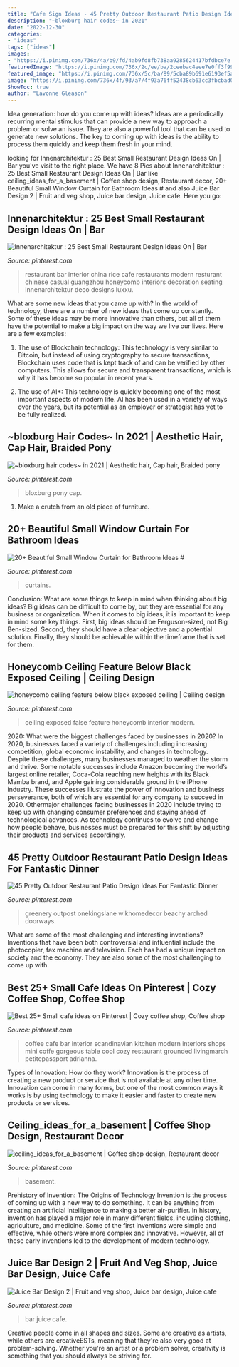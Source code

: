 ```yaml
---
title: "Cafe Sign Ideas - 45 Pretty Outdoor Restaurant Patio Design Ideas For Fantastic Dinner"
description: "~bloxburg hair codes~ in 2021"
date: "2022-12-30"
categories:
- "ideas"
tags: ["ideas"]
images:
- "https://i.pinimg.com/736x/4a/b9/fd/4ab9fd8fb738aa9285624417bfdbce7e.jpg"
featuredImage: "https://i.pinimg.com/736x/2c/ee/ba/2ceebac4eee7e0ff3f998a62809dac0d.jpg"
featured_image: "https://i.pinimg.com/736x/5c/ba/89/5cba89b691e6193ef5a8efbf065fcfbb.jpg"
image: "https://i.pinimg.com/736x/4f/93/a7/4f93a76ff52438cb63cc3fbcbad02f4a.jpg"
ShowToc: true
author: "Lavonne Gleason"
---
```



Idea generation: how do you come up with ideas?
Ideas are a periodically recurring mental stimulus that can provide a new way to approach a problem or solve an issue. They are also a powerful tool that can be used to generate new solutions. The key to coming up with ideas is the ability to process them quickly and keep them fresh in your mind.

	

		
looking for Innenarchitektur : 25 Best Small Restaurant Design Ideas On | Bar you've visit to the right place. We have 8 Pics about Innenarchitektur : 25 Best Small Restaurant Design Ideas On | Bar like ceiling_ideas_for_a_basement | Coffee shop design, Restaurant decor, 20+ Beautiful Small Window Curtain for Bathroom Ideas # and also Juice Bar Design 2 | Fruit and veg shop, Juice bar design, Juice cafe. Here you go:
		
    
## Innenarchitektur : 25 Best Small Restaurant Design Ideas On | Bar

<img loading=lazy src="https://i.pinimg.com/736x/be/a0/06/bea00666c7db2fd16e13018a1d3abc14.jpg" onerror="this.onerror=null;this.src='https://tse1.mm.bing.net/th?id=OIP.lf6tvcq8meaItsuE46M5uQHaLH&amp;pid=15.1';" alt="Innenarchitektur : 25 Best Small Restaurant Design Ideas On | Bar">

_Source: pinterest.com_

>restaurant bar interior china rice cafe restaurants modern resturant chinese casual guangzhou honeycomb interiors decoration seating innenarchitektur deco designs luxxu. 

	

What are some new ideas that you came up with?
In the world of technology, there are a number of new ideas that come up constantly. Some of these ideas may be more innovative than others, but all of them have the potential to make a big impact on the way we live our lives. Here are a few examples:
1. The use of Blockchain technology: This technology is very similar to Bitcoin, but instead of using cryptography to secure transactions, Blockchain uses code that is kept track of and can be verified by other computers. This allows for secure and transparent transactions, which is why it has become so popular in recent years.

2. The use of AI*: This technology is quickly becoming one of the most important aspects of modern life. AI has been used in a variety of ways over the years, but its potential as an employer or strategist has yet to be fully realized.

    
## ~bloxburg Hair Codes~ In 2021 | Aesthetic Hair, Cap Hair, Braided Pony

<img loading=lazy src="https://i.pinimg.com/736x/55/47/2d/55472df5d7c53c1b92b9c738300c7ced.jpg" onerror="this.onerror=null;this.src='https://tse4.mm.bing.net/th?id=OIP.j8blffvFrNuKbnN2zO5gWgHaEI&amp;pid=15.1';" alt="~bloxburg hair codes~ in 2021 | Aesthetic hair, Cap hair, Braided pony">

_Source: pinterest.com_

>bloxburg pony cap. 

	

1. Make a crutch from an old piece of furniture.

    
## 20+ Beautiful Small Window Curtain For Bathroom Ideas #

<img loading=lazy src="https://i.pinimg.com/736x/5c/ba/89/5cba89b691e6193ef5a8efbf065fcfbb.jpg" onerror="this.onerror=null;this.src='https://tse3.mm.bing.net/th?id=OIP.ClSAmWolD0Tnbhy44C2WpgHaLH&amp;pid=15.1';" alt="20+ Beautiful Small Window Curtain for Bathroom Ideas #">

_Source: pinterest.com_

>curtains. 

	

Conclusion: What are some things to keep in mind when thinking about big ideas?
Big ideas can be difficult to come by, but they are essential for any business or organization. When it comes to big ideas, it is important to keep in mind some key things. First, big ideas should be Ferguson-sized, not Big Ben-sized. Second, they should have a clear objective and a potential solution. Finally, they should be achievable within the timeframe that is set for them.

    
## Honeycomb Ceiling Feature Below Black Exposed Ceiling | Ceiling Design

<img loading=lazy src="https://i.pinimg.com/736x/4a/b9/fd/4ab9fd8fb738aa9285624417bfdbce7e.jpg" onerror="this.onerror=null;this.src='https://tse4.mm.bing.net/th?id=OIP.ODA4877nWDjBIdupqtHGKwHaJ4&amp;pid=15.1';" alt="honeycomb ceiling feature below black exposed ceiling | Ceiling design">

_Source: pinterest.com_

>ceiling exposed false feature honeycomb interior modern. 

	

2020: What were the biggest challenges faced by businesses in 2020?
In 2020, businesses faced a variety of challenges including increasing competition, global economic instability, and changes in technology. Despite these challenges, many businesses managed to weather the storm and thrive. Some notable successes include Amazon becoming the world’s largest online retailer, Coca-Cola reaching new heights with its Black Mamba brand, and Apple gaining considerable ground in the iPhone industry.
These successes illustrate the power of innovation and business perseverance, both of which are essential for any company to succeed in 2020. Othermajor challenges facing businesses in 2020 include trying to keep up with changing consumer preferences and staying ahead of technological advances. As technology continues to evolve and change how people behave, businesses must be prepared for this shift by adjusting their products and services accordingly.

    
## 45 Pretty Outdoor Restaurant Patio Design Ideas For Fantastic Dinner

<img loading=lazy src="https://i.pinimg.com/736x/4f/93/a7/4f93a76ff52438cb63cc3fbcbad02f4a.jpg" onerror="this.onerror=null;this.src='https://tse4.mm.bing.net/th?id=OIP.m7q54ADAPtHgA7a407tfOwHaJ9&amp;pid=15.1';" alt="45 Pretty Outdoor Restaurant Patio Design Ideas For Fantastic Dinner">

_Source: pinterest.com_

>greenery outpost onekingslane wikhomedecor beachy arched doorways. 

	

What are some of the most challenging and interesting inventions?
Inventions that have been both controversial and influential include the photocopier, fax machine and television. Each has had a unique impact on society and the economy. They are also some of the most challenging to come up with.

    
## Best 25+ Small Cafe Ideas On Pinterest | Cozy Coffee Shop, Coffee Shop

<img loading=lazy src="https://i.pinimg.com/736x/2c/ee/ba/2ceebac4eee7e0ff3f998a62809dac0d.jpg" onerror="this.onerror=null;this.src='https://tse3.mm.bing.net/th?id=OIP.vYOoKZ7KaB2tfu-GpH1zygAAAA&amp;pid=15.1';" alt="Best 25+ Small cafe ideas on Pinterest | Cozy coffee shop, Coffee shop">

_Source: pinterest.com_

>coffee cafe bar interior scandinavian kitchen modern interiors shops mini coffe gorgeous table cool cozy restaurant grounded livingmarch petitepassport adrianna. 

	

Types of Innovation: How do they work?
Innovation is the process of creating a new product or service that is not available at any other time. Innovation can come in many forms, but one of the most common ways it works is by using technology to make it easier and faster to create new products or services.

    
## Ceiling_ideas_for_a_basement | Coffee Shop Design, Restaurant Decor

<img loading=lazy src="https://i.pinimg.com/736x/48/d6/99/48d69914422036e0d94b1378104f8186.jpg" onerror="this.onerror=null;this.src='https://tse1.mm.bing.net/th?id=OIP.-xG7CjYhjaUiiUp_jO2VbQHaLH&amp;pid=15.1';" alt="ceiling_ideas_for_a_basement | Coffee shop design, Restaurant decor">

_Source: pinterest.com_

>basement. 

	

Prehistory of Invention: The Origins of Technology
Invention is the process of coming up with a new way to do something. It can be anything from creating an artificial intelligence to making a better air-purifier. In history, invention has played a major role in many different fields, including clothing, agriculture, and medicine. Some of the first inventions were simple and effective, while others were more complex and innovative. However, all of these early inventions led to the development of modern technology.

    
## Juice Bar Design 2 | Fruit And Veg Shop, Juice Bar Design, Juice Cafe

<img loading=lazy src="https://i.pinimg.com/736x/0e/9c/8d/0e9c8d3c2350c2de13b04c9a3b7b21a8.jpg" onerror="this.onerror=null;this.src='https://tse3.mm.bing.net/th?id=OIP.9Bqs0iUHefAMQOJ36XUstAHaLH&amp;pid=15.1';" alt="Juice Bar Design 2 | Fruit and veg shop, Juice bar design, Juice cafe">

_Source: pinterest.com_

>bar juice cafe. 

	

Creative people come in all shapes and sizes. Some are creative as artists, while others are creativeESTs, meaning that they're also very good at problem-solving. Whether you're an artist or a problem solver, creativity is something that you should always be striving for.


